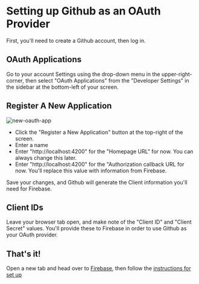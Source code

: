 # Setting up Github as an OAuth Provider

First, you'll need to create a Github account, then log in.

## OAuth Applications

Go to your account Settings using the drop-down menu in the upper-right-corner, then select "OAuth Applications" from the "Developer Settings" in the sidebar at the bottom-left of your screen.

## Register A New Application

![new-oauth-app](http://res.cloudinary.com/alsoicode/image/upload/v1494076080/github/osu-todos/github-oauth-create-app.jpg)

- Click the "Register a New Application" button at the top-right of the screen.
- Enter a name
- Enter "http://localhost:4200" for the "Homepage URL" for now. You can always change this later.
- Enter "http://localhost:4200" for the "Authorization callback URL for now. You'll replace this value with information from Firebase.

Save your changes, and Github will generate the Client information you'll need for Firebase.

## Client IDs

Leave your browser tab open, and make note of the "Client ID" and "Client Secret" values. You'll provide these to Firebase in order to use Github as your OAuth provider.

## That's it!

Open a new tab and head over to <a href="https://firebase.google.com" target="_blank">Firebase</a>, then follow the [instructions for set up](./firebase.md)
